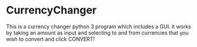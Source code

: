 # CurrencyChanger
This is a currency changer python 3 program which includes a GUI. it works by taking an amount as input and selecting to and from currencies that you wish to convert and click CONVERT!
